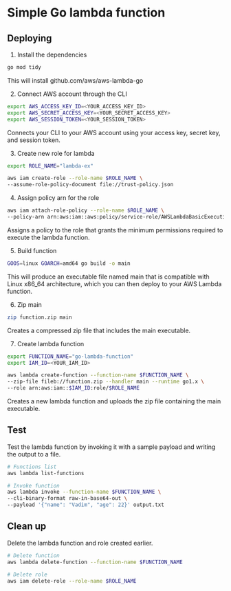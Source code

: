# Simple Go lambda function

## Deploying

1. Install the dependencies

```bash
go mod tidy
```
This will install github.com/aws/aws-lambda-go

2. Connect AWS account through the CLI

```bash
export AWS_ACCESS_KEY_ID=<YOUR_ACCESS_KEY_ID>
export AWS_SECRET_ACCESS_KEY=<YOUR_SECRET_ACCESS_KEY>
export AWS_SESSION_TOKEN=<YOUR_SESSION_TOKEN>
```
Connects your CLI to your AWS account using your access key, secret key, and session token.

3. Create new role for lambda

```bash
export ROLE_NAME="lambda-ex"

aws iam create-role --role-name $ROLE_NAME \
--assume-role-policy-document file://trust-policy.json
```

4. Assign policy arn for the role

```bash
aws iam attach-role-policy --role-name $ROLE_NAME \
--policy-arn arn:aws:iam::aws:policy/service-role/AWSLambdaBasicExecutionRole
```
Assigns a policy to the role that grants the minimum permissions required to execute the lambda function.

5. Build function

```bash
GOOS=linux GOARCH=amd64 go build -o main
```
This will produce an executable file named main that is compatible with Linux x86_64 architecture, which you can then deploy to your AWS Lambda function.

6. Zip main

```bash
zip function.zip main
```
Creates a compressed zip file that includes the main executable.

7. Create lambda function

```bash
export FUNCTION_NAME="go-lambda-function"
export IAM_ID=<YOUR_IAM_ID>

aws lambda create-function --function-name $FUNCTION_NAME \
--zip-file fileb://function.zip --handler main --runtime go1.x \
--role arn:aws:iam::$IAM_ID:role/$ROLE_NAME
```
Creates a new lambda function and uploads the zip file containing the main executable.

## Test

Test the lambda function by invoking it with a sample payload and writing the output to a file.

```bash
# Functions list
aws lambda list-functions

# Invoke function
aws lambda invoke --function-name $FUNCTION_NAME \
--cli-binary-format raw-in-base64-out \
--payload '{"name": "Vadim", "age": 22}' output.txt
```

## Clean up

Delete the lambda function and role created earlier.

```bash
# Delete function
aws lambda delete-function --function-name $FUNCTION_NAME

# Delete role
aws iam delete-role --role-name $ROLE_NAME
```

